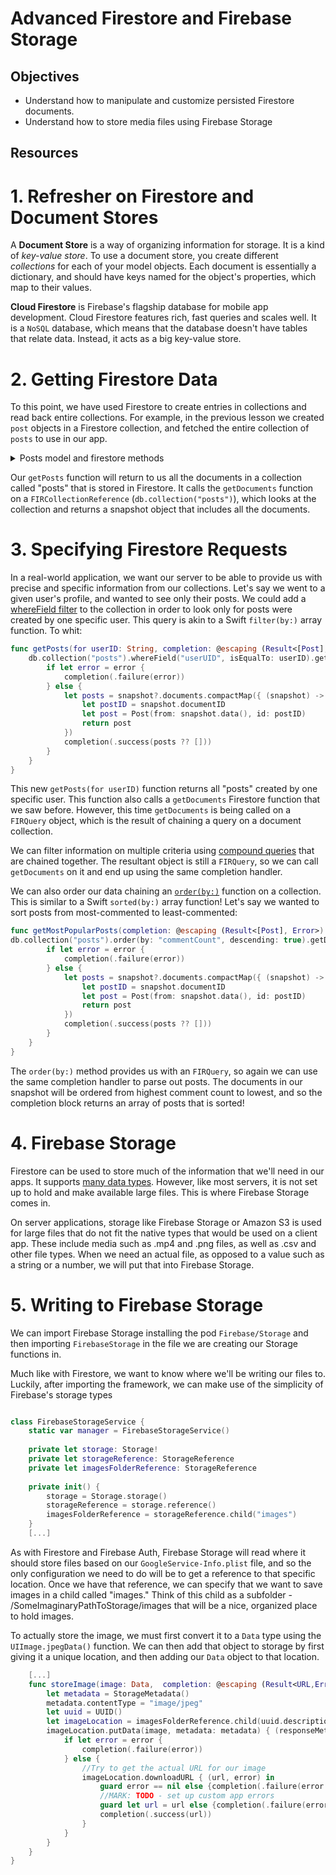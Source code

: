 # Advanced Firestore and Firebase Storage

## Objectives

- Understand how to manipulate and customize persisted Firestore documents.
- Understand how to store media files using Firebase Storage

## Resources

# 1. Refresher on Firestore and  Document Stores

A **Document Store** is a way of organizing information for storage.  It is a kind of *key-value store*.  To use a document store, you create different *collections* for each of your model objects. Each document is essentially a dictionary, and should have keys named for the object's properties, which map to their values.

**Cloud Firestore** is Firebase's flagship database for mobile app development. Cloud Firestore features rich, fast queries and scales well. It is a `NoSQL` database, which means that the database doesn't have tables that relate data.  Instead, it acts as a big key-value store.

# 2. Getting Firestore Data

To this point, we have used Firestore to create entries in collections and read back entire collections. For example, in the previous lesson we created `post` objects in a Firestore collection, and fetched the entire collection of `posts` to use in our app.

<details>
<summary> Posts model and firestore methods </summary> 

```swift
import Foundation

struct Post {
    let title: String
    let body: String
    let uuid: UUID
    let userUID: String
    let commentCount: Int = 0

    init(title: String, body: String, userUID: String) {
        self.title = title
        self.body = body
        self.uuid = UUID()
        self.userUID = userUID
    }
    ...
}

//New File
import FirebaseFirestore

class FirestoreService {

    // MARK:- Static Properties

    static let manager = FirestoreService()

    // MARK:- Internal Properties

    func getPosts(onCompletion: @escaping (Result<[Post], Error>) -> Void) {
        db.collection("posts").getDocuments() { (querySnapshot, err) in
            if let err = err {
                onCompletion(.failure(err))
            } else {
                let posts = querySnapshot!.documents.compactMap { (snapShot) -> Post? in
                    guard let uuid = UUID(uuidString: snapShot.documentID) else { return nil }
                    return Post(from: snapShot.data(), andUUID: uuid)
                }
                onCompletion(.success(posts))
            }
        }
    }

    func create(_ user: PersistedUser, onCompletion: @escaping (Result<Void, Error>) -> Void) {
        db.collection("users").document(user.uid).setData(user.fieldsDict) { err in
            if let err = err {
                onCompletion(.failure(err))
            } else {
                onCompletion(.success(()))
            }
        }
    }

    func create(_ post: Post, onCompletion: @escaping (Result<Void, Error>) -> Void) {
        db.collection("posts").document(post.uuidStr).setData(post.fieldsDict) { err in
            if let err = err {
                onCompletion(.failure(err))
            } else {
                onCompletion(.success(()))
            }
        }
    }

    // MARK:- Private Properties

    private let db = Firestore.firestore()
}
```
</details>


Our `getPosts` function will return to us all the documents in a collection called "posts" that is stored in Firestore.  It calls the `getDocuments` function on a `FIRCollectionReference` (`db.collection("posts")`), which looks at the collection and returns a snapshot object that includes all the documents.


# 3. Specifying Firestore Requests


In a real-world application, we want our server to be able to provide us with precise and specific information from our collections. Let's say we went to a given user's profile, and wanted to see only their posts. We could add a [whereField filter](https://firebase.google.com/docs/firestore/query-data/queries#simple_queries) to the collection in order to look only for posts were created by one specific user. This query is akin to a Swift `filter(by:)` array function. To whit: 

```swift
func getPosts(for userID: String, completion: @escaping (Result<[Post], Error>) -> ()) {
    db.collection("posts").whereField("userUID", isEqualTo: userID).getDocuments { (snapshot, error) in
        if let error = error {
            completion(.failure(error))
        } else {
            let posts = snapshot?.documents.compactMap({ (snapshot) -> Post? in
                let postID = snapshot.documentID
                let post = Post(from: snapshot.data(), id: postID)
                return post
            })
            completion(.success(posts ?? []))
        }
    }
}
```

This new `getPosts(for userID)` function returns all "posts" created by one specific user. This function also calls a `getDocuments` Firestore function that we saw before. However, this time `getDocuments` is being called on a `FIRQuery` object, which is the result of chaining a query on a document collection. 

We can filter information on multiple criteria using [compound queries](https://firebase.google.com/docs/firestore/query-data/queries#compound_queries) that are chained together. The resultant object is still a `FIRQuery`, so we can call `getDocuments` on it and end up using the same completion handler. 

We can also order our data chaining an [`order(by:)`](https://firebase.google.com/docs/firestore/query-data/order-limit-data) function on a collection. This is similar to a Swift `sorted(by:)` array function! Let's say we wanted to sort posts from most-commented to least-commented:

```swift
func getMostPopularPosts(completion: @escaping (Result<[Post], Error>) -> ()) {
db.collection("posts").order(by: "commentCount", descending: true).getDocuments { (snapshot, error) in
        if let error = error {
            completion(.failure(error))
        } else {
            let posts = snapshot?.documents.compactMap({ (snapshot) -> Post? in
                let postID = snapshot.documentID
                let post = Post(from: snapshot.data(), id: postID)
                return post
            })
            completion(.success(posts ?? []))
        }
    }
}
```

The `order(by:)` method provides us with an `FIRQuery`, so again we can use the same completion handler to parse out posts. The documents in our snapshot will be ordered from highest comment count to lowest, and so the completion block returns an array of posts that is sorted!


# 4. Firebase Storage

Firestore can be used to store much of the information that we'll need in our apps. It supports [many data types](https://firebase.google.com/docs/firestore/manage-data/data-types). However, like most servers, it is not set up to hold and make available large files. This is where Firebase Storage comes in.

On server applications, storage like Firebase Storage or Amazon S3 is used for large files that do not fit the native types that would be used on a client app. These include media such as .mp4 and .png files, as well as .csv and other file types. When we need an actual file, as opposed to a value such as a string or a number, we will put that into Firebase Storage.

# 5. Writing to Firebase Storage

We can import Firebase Storage installing the pod `Firebase/Storage` and then importing `FirebaseStorage` in the file we are creating our Storage functions in.

Much like with Firestore, we want to know where we'll be writing our files to. Luckily, after importing the framework, we can make use of the simplicity of Firebase's storage types

```swift

class FirebaseStorageService {
    static var manager = FirebaseStorageService()
    
    private let storage: Storage!
    private let storageReference: StorageReference
    private let imagesFolderReference: StorageReference
    
    private init() {
        storage = Storage.storage()
        storageReference = storage.reference()
        imagesFolderReference = storageReference.child("images")
    }
    [...]
```

As with Firestore and Firebase Auth, Firebase Storage will read where it should store files based on our `GoogleService-Info.plist` file, and so the only configuration we need to do will be to get a reference to that specific location. Once we have that reference, we can specify that we want to save images in a child called "images." Think of this child as a subfolder - /SomeImaginaryPathToStorage/images that will be a nice, organized place to hold images.

To actually store the image, we must first convert it to a `Data` type using the `UIImage.jpegData()` function. We can then add that object to storage by first giving it a unique location, and then adding our `Data` object to that location.

```swift
    [...]
    func storeImage(image: Data,  completion: @escaping (Result<URL,Error>) -> ()) {
        let metadata = StorageMetadata()
        metadata.contentType = "image/jpeg"
        let uuid = UUID()
        let imageLocation = imagesFolderReference.child(uuid.description)
        imageLocation.putData(image, metadata: metadata) { (responseMetadata, error) in
            if let error = error {
                completion(.failure(error))
            } else {
                //Try to get the actual URL for our image
                imageLocation.downloadURL { (url, error) in
                    guard error == nil else {completion(.failure(error!));return}
                    //MARK: TODO - set up custom app errors
                    guard let url = url else {completion(.failure(error!));return}
                    completion(.success(url))
                }
            }
        }
    }
}
```

